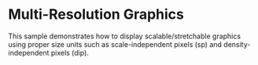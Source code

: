 Multi-Resolution Graphics
=========================

This sample demonstrates how to display scalable/stretchable graphics
using proper size units such as scale-independent pixels (sp) and
density-independent pixels (dip).
